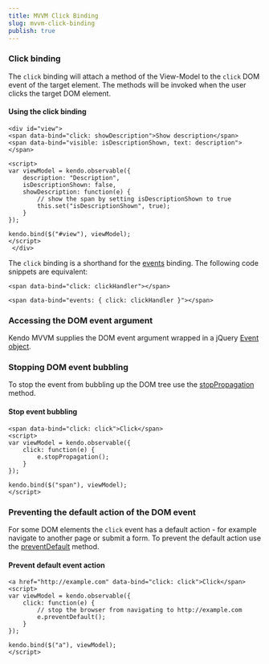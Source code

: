 ```yaml
---
title: MVVM Click Binding
slug: mvvm-click-binding
publish: true
---
```


### Click binding

The `click` binding will attach a method of the View-Model to the `click` DOM event of the target element. The methods will be invoked when the user clicks the target DOM element.

  

#### Using the click binding
 
    <div id="view">
    <span data-bind="click: showDescription">Show description</span>
    <span data-bind="visible: isDescriptionShown, text: description"></span>
    
    <script>
    var viewModel = kendo.observable({
        description: "Description",
        isDescriptionShown: false,
        showDescription: function(e) {
            // show the span by setting isDescriptionShown to true
            this.set("isDescriptionShown", true);
        }
    });
    
    kendo.bind($("#view"), viewModel);
    </script>
     </div> 

The `click` binding is a shorthand for the [events](http://www.kendoui.com/documentation/framework/mvvm/bindings/events.aspx) binding. The following code snippets are equivalent:

 
    <span data-bind="click: clickHandler"></span>
     
    <span data-bind="events: { click: clickHandler }"></span>
     

### Accessing the DOM event argument

Kendo MVVM supplies the DOM event argument wrapped in a jQuery [Event object](http://api.jquery.com/category/events/event-object/).

### Stopping DOM event bubbling

To stop the event from bubbling up the DOM tree use the [stopPropagation](http://api.jquery.com/event.stopPropagation/) method.

  

#### Stop event bubbling
 
    <span data-bind="click: click">Click</span>
    <script>
    var viewModel = kendo.observable({
        click: function(e) {
            e.stopPropagation();
        }
    });
    
    kendo.bind($("span"), viewModel);
    </script>
      

### Preventing the default action of the DOM event

For some DOM elements the `click` event has a default action - for example navigate to another page or submit a form. To prevent the default action use the
[preventDefault](http://api.jquery.com/event.preventDefault/) method.

  

#### Prevent default event action
 
    <a href="http://example.com" data-bind="click: click">Click</span>
    <script>
    var viewModel = kendo.observable({
        click: function(e) {
            // stop the browser from navigating to http://example.com
            e.preventDefault();
        }
    });
    
    kendo.bind($("a"), viewModel);
    </script>
     